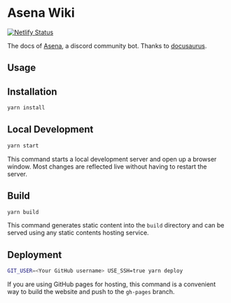 # Asena Wiki
[![Netlify Status](https://api.netlify.com/api/v1/badges/da21a850-a44d-43d3-8d5b-9fbba2c06eda/deploy-status)](https://app.netlify.com/sites/asena-wiki/deploys)

The docs of [Asena](https://github.com/anilmisirlioglu/Asena), a discord community bot. Thanks to [docusaurus](https://docusaurus.io/).

## Usage

## Installation

```sh
yarn install
```

## Local Development

```sh
yarn start
```

This command starts a local development server and open up a browser window. Most changes are reflected live without having to restart the server.

## Build

```sh
yarn build
```

This command generates static content into the `build` directory and can be served using any static contents hosting service.

## Deployment

```sh
GIT_USER=<Your GitHub username> USE_SSH=true yarn deploy
```

If you are using GitHub pages for hosting, this command is a convenient way to build the website and push to the `gh-pages` branch.
